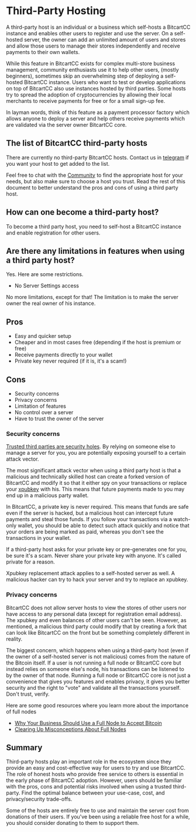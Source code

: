 # Third-Party Hosting

A third-party host is an individual or a business which self-hosts a BitcartCC instance and enables other users to register and use the server. On a self-hosted server, the owner can add an unlimited amount of users and stores and allow those users to manage their stores independently and receive payments to their own wallets.

While this feature in BitcartCC exists for complex multi-store business management, community enthusiasts use it to help other users, \(mostly beginners\), sometimes skip an overwhelming step of deploying a self-hosted BitcartCC instance. Users who want to test or develop applications on top of BitcartCC also use instances hosted by third parties. Some hosts try to spread the adoption of cryptocurrencies by allowing their local merchants to receive payments for free or for a small sign-up fee.

In layman words, think of this feature as a payment processor factory which allows anyone to deploy a server and help others receive payments which are validated via the server owner BitcartCC core.

## The list of BitcartCC third-party hosts <a id="the-list-of-btcpay-third-party-hosts"></a>

There are currently no third-party BitcartCC hosts. Contact us in [telegram](https://t.me/bitcartcc) if you want your host to get added to the list.

Feel free to chat with the [Community](../support-and-community/community.md) to find the appropriate host for your needs, but also make sure to choose a host you trust. Read the rest of this document to better understand the pros and cons of using a third party host.

## How can one become a third-party host? <a id="how-can-one-become-a-third-party-host"></a>

To become a third party host, you need to self-host a BitcartCC instance and enable registration for other users.

## Are there any limitations in features when using a third party host? <a id="are-there-any-limitations-in-features-when-using-a-third-party-host"></a>

Yes. Here are some restrictions.

* No Server Settings access

No more limitations, except for that! The limitation is to make the server owner the real owner of his instance.

## Pros <a id="pros"></a>

* Easy and quicker setup
* Cheaper and in most cases free \(depending if the host is premium or free\)
* Receive payments directly to your wallet
* Private key never required \(if it is, it's a scam!\)

## Cons <a id="cons"></a>

* Security concerns
* Privacy concerns
* Limitation of features
* No control over a server
* Have to trust the owner of the server

### Security concerns <a id="security-concerns"></a>

​[Trusted third parties are security holes](https://nakamotoinstitute.org/trusted-third-parties/#selection-7.6-6.2). By relying on someone else to manage a server for you, you are potentially exposing yourself to a certain attack vector.

The most significant attack vector when using a third party host is that a malicious and technically skilled host can create a forked version of BitcartCC and modify it so that it either spy on your transactions or replace your [xpubkey](https://en.bitcoin.it/wiki/Deterministic_wallet_tools#Risks_of_Sharing_an_Extended_Public_Key_.28xpub.29) with his. This means that future payments made to you may end up in a malicious party wallet.

In BitcartCC, a private key is never required. This means that funds are safe even if the server is hacked, but a malicious host can intercept future payments and steal those funds. If you follow your transactions via a watch-only wallet, you should be able to detect such attack quickly and notice that your orders are being marked as paid, whereas you don't see the transactions in your wallet.

If a third-party host asks for your private key or pre-generates one for you, be sure it's a scam. Never share your private key with anyone. It's called private for a reason.

Xpubkey replacement attack applies to a self-hosted server as well. A malicious hacker can try to hack your server and try to replace an xpubkey.

### Privacy concerns <a id="privacy-concerns"></a>

BitcartCC does not allow server hosts to view the stores of other users nor have access to any personal data \(except for registration email address\). The xpubkey and even balances of other users can't be seen. However, as mentioned, a malicious third party could modify that by creating a fork that can look like BitcartCC on the front but be something completely different in reality.

The biggest concern, which happens when using a third-party host \(even if the owner of a self-hosted server is not malicious\) comes from the nature of the Bitcoin itself. If a user is not running a full node or BitcartCC core but instead relies on someone else's node, his transactions can be listened to by the owner of that node. Running a full node or BitcartCC core is not just a convenience that gives you features and enables privacy, it gives you better security and the right to "vote" and validate all the transactions yourself. Don't trust, verify.

Here are some good resources where you learn more about the importance of full nodes

* ​[Why Your Business Should Use a Full Node to Accept Bitcoin](https://en.bitcoin.it/wiki/Why_Your_Business_Should_Use_a_Full_Node_to_Accept_Bitcoin)​
* ​[Clearing Up Misconceptions About Full Nodes](https://en.bitcoin.it/wiki/Clearing_Up_Misconceptions_About_Full_Nodes)​

## Summary <a id="summary"></a>

Third-party hosts play an important role in the ecosystem since they provide an easy and cost-effective way for users to try and use BitcartCC. The role of honest hosts who provide free service to others is essential in the early phase of BitcartCC adoption. However, users should be familiar with the pros, cons and potential risks involved when using a trusted third-party. Find the optimal balance between your use-case, cost, and privacy/security trade-offs.

Some of the hosts are entirely free to use and maintain the server cost from donations of their users. If you've been using a reliable free host for a while, you should consider donating to them to support them.

